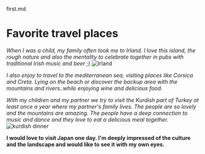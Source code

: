 first.md

# Favorite travel places

*When I was a child, my family often took me to Irland. I love this island, the rough nature and also the mentality to celebrate together in pubs with traditional Irish music and beer ;)*
![Irland](https://cdn.reisenaktuell.com/images/1231568_78d42e6d8d6c7a6688b6d35d45a4a4aa-957x550-nocrop.jpg "coast")



*I also enjoy to travel to the mediterranean sea, visiting places like Corsica and Creta. Lying on the beach or discover the backup area with the mountains and rivers..while enjoying wine and delicious food.*


*With my children and my partner we try to visit the Kurdish part of Turkey at least once a year where my partner's family lives. The people are so lovely and the mountains are amazing. The people have a deep connection to music and dance and they love to eat a delicious meal together.*
![kurdish dinner](https://i.pinimg.com/originals/41/9c/23/419c23ccf55d03248592590eac9fb2f7.jpg "namnam")


**I would love to visit Japan one day. I'm deeply impressed of the culture and the landscape and would like to see it with my own eyes.**





